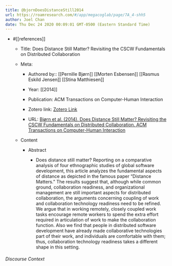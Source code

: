```yaml
---
title: @bjornDoesDistanceStill2014
url: https://roamresearch.com/#/app/megacoglab/page/7A_4-shh5
author: Joel Chan
date: Thu Dec 24 2020 00:09:01 GMT-0500 (Eastern Standard Time)
---
```


- #[[references]]

    - Title: Does Distance Still Matter? Revisiting the CSCW Fundamentals on Distributed Collaboration

    - Meta:

        - Authored by:: [[Pernille Bjørn]] [[Morten Esbensen]] [[Rasmus Eskild Jensen]] [[Stina Matthiesen]]

        - Year: [[2014]]

        - Publication: ACM Transactions on Computer-Human Interaction

        - Zotero link: [Zotero Link](zotero://select/items/1_H33KGSXA)

        - URL: [Bjørn et al. (2014). Does Distance Still Matter? Revisiting the CSCW Fundamentals on Distributed Collaboration. ACM Transactions on Computer-Human Interaction](https://doi.org/10.1145/2670534)

    - Content

        - Abstract

            - Does distance still matter? Reporting on a comparative analysis of four ethnographic studies of global software development, this article analyzes the fundamental aspects of distance as depicted in the famous paper “Distance Matters.” The results suggest that, although while common ground, collaboration readiness, and organizational management are still important aspects for distributed collaboration, the arguments concerning coupling of work and collaboration technology readiness need to be refined. We argue that in working remotely, closely coupled work tasks encourage remote workers to spend the extra effort required in articulation of work to make the collaboration function. Also we find that people in distributed software development have already made collaborative technologies part of their work, and individuals are comfortable with them; thus, collaboration technology readiness takes a different shape in this setting.

###### Discourse Context


